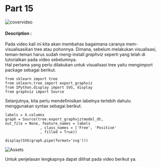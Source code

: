 # Part 15

![covervideo](http://bit.ly/makeaicovervideo)

#### **Description :**

Pada video kali ini kita akan membahas bagaimana caranya mem-visualisasikan tree atau pohonnya. Dimana, sebelum melakukan visualisasi, teman-teman harus sudah meng-install *graphviz* seperti yang telah di tutorialkan pada video sebelumnya. <br>
Hal pertama yang perlu dilakukan untuk visualisasi tree yaitu mengimport package sebagai berikut. 
```
from sklearn import tree
from sklearn.tree import export_graphviz
from IPython.display import SVG, display
from graphviz import Source
```
Selanjutnya, kita perlu mendefinisikan labelnya terlebih dahulu menggunakan syntax sebagai berikut.
```
labels = X.columns
graph = Source(tree.export_graphviz(model_dt,
out_file = None, feature_names = labels 
                , class_names = ['Free', 'Positive'
                , filled = True))

display(SVG(graph.pipe(format='svg')))
```
![Assets](https://www.dropbox.com/sh/zfpg3q89pe9hnia/AADTRHTD1bynBTfGzww4rlnGa/3.png?dl=1)

Untuk penjelasan lengkapnya dapat dilihat pada video berikut ya.